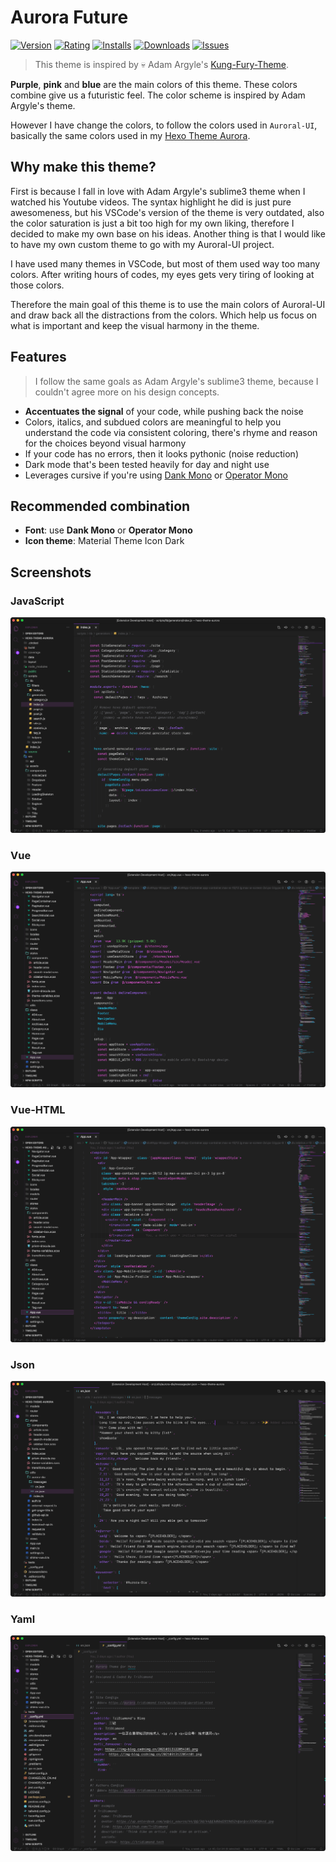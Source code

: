 # Aurora Future

[![Version](https://vsmarketplacebadge.apphb.com/version/auroral-ui.aurora-future.svg)](https://marketplace.visualstudio.com/items?itemName=auroral-ui.aurora-future)
[![Rating](https://vsmarketplacebadge.apphb.com/rating-star/auroral-ui.aurora-future.svg)](https://marketplace.visualstudio.com/items?itemName=auroral-ui.aurora-future)
[![Installs](https://vsmarketplacebadge.apphb.com/installs/auroral-ui.aurora-future.svg)](https://marketplace.visualstudio.com/items?itemName=auroral-ui.aurora-future)
[![Downloads](https://vsmarketplacebadge.apphb.com/downloads/auroral-ui.aurora-future.svg)](https://marketplace.visualstudio.com/items?itemName=auroral-ui.aurora-future)
[![Issues](https://img.shields.io/github/issues/auroral-ui/aurora-future)](https://github.com/auroral-ui/aurora-future/issues)

> This theme is inspired by 💀 Adam Argyle's [Kung-Fury-Theme](https://github.com/argyleink/Kung-Fury-Theme).

**Purple**, **pink** and **blue** are the main colors of this theme. These colors combine give us a futuristic feel. The color scheme is inspired by Adam Argyle's theme.

However I have change the colors, to follow the colors used in `Auroral-UI`, basically the same colors used in my [Hexo Theme Aurora](https://github.com/auroral-ui/hexo-theme-aurora).

## Why make this theme?

First is because I fall in love with Adam Argyle's sublime3 theme when I watched his Youtube videos. The syntax highlight he did is just pure awesomeness, but his VSCode's version of the theme is very outdated, also the color saturation is just a bit too high for my own liking, therefore I decided to make my own base on his ideas. Another thing is that I would like to have my own custom theme to go with my Auroral-UI project.

I have used many themes in VSCode, but most of them used way too many colors. After writing hours of codes, my eyes gets very tiring of looking at those colors.

Therefore the main goal of this theme is to use the main colors of Auroral-UI and draw back all the distractions from the colors. Which help us focus on what is important and keep the visual harmony in the theme.

## Features

> I follow the same goals as Adam Argyle's sublime3 theme, because I couldn't agree more on his design concepts.

- **Accentuates the signal** of your code, while pushing back the noise
- Colors, italics, and subdued colors are meaningful to help you understand the code via consistent coloring, there's rhyme and reason for the choices beyond visual harmony
- If your code has no errors, then it looks pythonic (noise reduction)
- Dark mode that's been tested heavily for day and night use
- Leverages cursive if you're using [Dank Mono]() or [Operator Mono]()

## Recommended combination

- **Font**: use **Dank Mono** or **Operator Mono**
- **Icon theme**: Material Theme Icon Dark

## Screenshots

### JavaScript

![](./screenshots/javascript.png)

### Vue

![](./screenshots/vue.png)

### Vue-HTML

![](./screenshots/vue-html.png)

### Json

![](./screenshots/json.png)

### Yaml

![](./screenshots/yaml.png)
